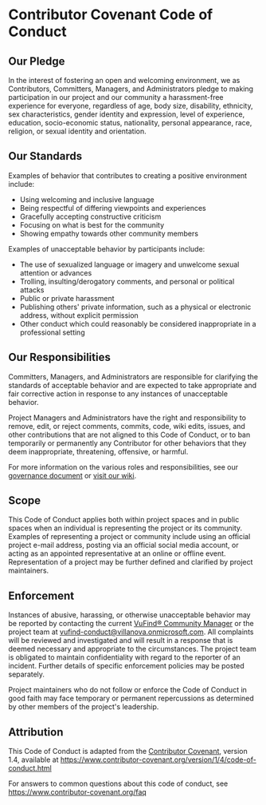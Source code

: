 # Contributor Covenant Code of Conduct

## Our Pledge

In the interest of fostering an open and welcoming environment, we as
Contributors, Committers, Managers, and Administrators pledge to making participation in our project and
our community a harassment-free experience for everyone, regardless of age, body
size, disability, ethnicity, sex characteristics, gender identity and expression,
level of experience, education, socio-economic status, nationality, personal
appearance, race, religion, or sexual identity and orientation.

## Our Standards

Examples of behavior that contributes to creating a positive environment
include:

* Using welcoming and inclusive language
* Being respectful of differing viewpoints and experiences
* Gracefully accepting constructive criticism
* Focusing on what is best for the community
* Showing empathy towards other community members

Examples of unacceptable behavior by participants include:

* The use of sexualized language or imagery and unwelcome sexual attention or
 advances
* Trolling, insulting/derogatory comments, and personal or political attacks
* Public or private harassment
* Publishing others' private information, such as a physical or electronic
 address, without explicit permission
* Other conduct which could reasonably be considered inappropriate in a
 professional setting

## Our Responsibilities

Committers, Managers, and Administrators are responsible for clarifying the standards of acceptable
behavior and are expected to take appropriate and fair corrective action in
response to any instances of unacceptable behavior.

Project Managers and Administrators have the right and responsibility to remove, edit, or
reject comments, commits, code, wiki edits, issues, and other contributions
that are not aligned to this Code of Conduct, or to ban temporarily or
permanently any Contributor for other behaviors that they deem inappropriate,
threatening, offensive, or harmful.

For more information on the various roles and responsibilities, see our [governance document](https://github.com/vufind-org/vufind/blob/dev/GOVERNANCE.md) or [visit our wiki](https://vufind.org/wiki/community:roles_and_responsibilities).

## Scope

This Code of Conduct applies both within project spaces and in public spaces
when an individual is representing the project or its community. Examples of
representing a project or community include using an official project e-mail
address, posting via an official social media account, or acting as an appointed
representative at an online or offline event. Representation of a project may be
further defined and clarified by project maintainers.

## Enforcement

Instances of abusive, harassing, or otherwise unacceptable behavior may be
reported by contacting the current [VuFind® Community Manager](https://vufind.org/wiki/community:roles_and_responsibilities#critical_administrative_roles) or the project team at vufind-conduct@villanova.onmicrosoft.com.
All complaints will be reviewed and investigated and will result in a response that
is deemed necessary and appropriate to the circumstances. The project team is
obligated to maintain confidentiality with regard to the reporter of an incident.
Further details of specific enforcement policies may be posted separately.

Project maintainers who do not follow or enforce the Code of Conduct in good
faith may face temporary or permanent repercussions as determined by other
members of the project's leadership.

## Attribution

This Code of Conduct is adapted from the [Contributor Covenant][homepage], version 1.4,
available at https://www.contributor-covenant.org/version/1/4/code-of-conduct.html

[homepage]: https://www.contributor-covenant.org

For answers to common questions about this code of conduct, see
https://www.contributor-covenant.org/faq
